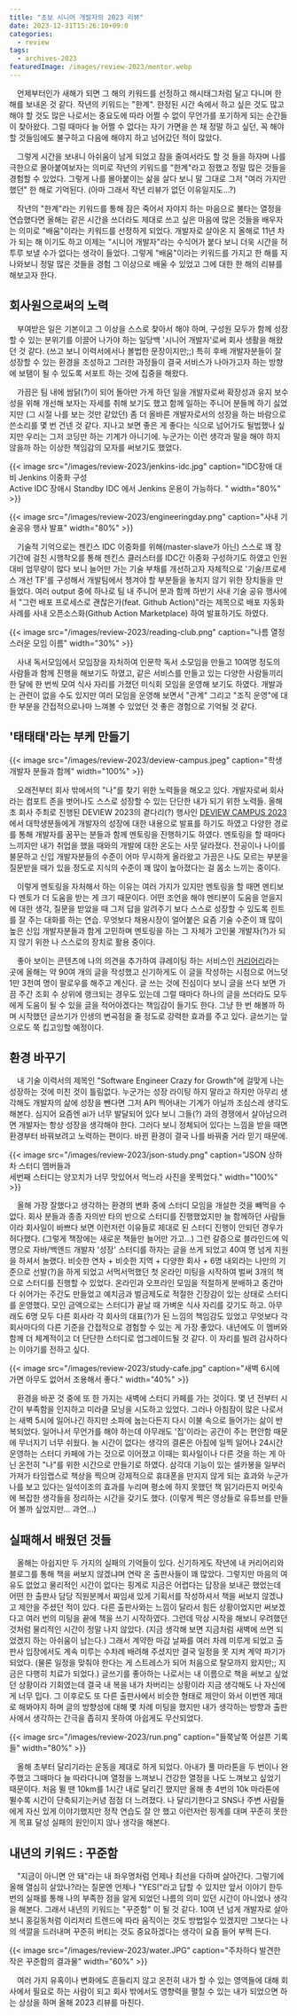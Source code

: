 ```yaml
---
title: "초보 시니어 개발자의 2023 리뷰"
date: 2023-12-31T15:26:10+09:0
categories:
  - review
tags:
  - archives-2023
featuredImage: /images/review-2023/mentor.webp
---
```


　언제부터인가 새해가 되면 그 해의 키워드를 선정하고 해시태그처럼 달고 다니며 한 해를 보내온 것 같다. 작년의 키워드는 "한계". 한정된 시간 속에서 하고 싶은 것도 많고 해야 할 것도 많은 나로서는 중요도에 따라 어쩔 수 없이 무언가를 포기하게 되는 순간들이 찾아왔다. 그럴 때마다 늘 어쩔 수 없다는 자기 가면을 쓴 채 정말 하고 싶던, 꼭 해야 할 것들임에도 불구하고 다음에 해야지 하고 넘어갔던 적이 많았다. 

　그렇게 시간을 보내니 아쉬움이 남게 되었고 잠을 줄여서라도 할 것 들을 하자며 나를 극한으로 몰아붙여보자는 의미로 작년의 키워드를 "한계"라고 정했고 정말 많은 것들을 경험할 수 있었다. 그렇게 나를 몰아붙이는 삶을 살다 보니 말 그대로 그저 "여러 가지만 했던" 한 해로 기억된다. (아마 그래서 작년 리뷰가 없던 이유일지도...?)

　작년의 "한계"라는 키워드를 통해 잠은 죽어서 자야지 하는 마음으로 불타는 열정을 연습했다면 올해는 같은 시간을 쓰더라도 제대로 쓰고 싶은 마음에 많은 것들을 배우자는 의미로 "배움"이라는 키워드를 선정하게 되었다. 개발자로 살아온 지 올해로 11년 차가 되는 해 이기도 하고 이제는 "시니어 개발자"라는 수식어가 붙다 보니 더욱 시간을 허투루 보낼 수가 없다는 생각이 들었다. 그렇게 "배움"이라는 키워드를 가지고 한 해를 지나와보니 정말 많은 것들을 경험 그 이상으로 배울 수 있었고 그에 대한 한 해의 리뷰를 해보고자 한다. 

## 회사원으로써의 노력
　부여받은 일은 기본이고 그 이상을 스스로 찾아서 해야 하며, 구성원 모두가 함께 성장할 수 있는 분위기를 이끌어 나가야 하는 일당백 '시니어 개발자'로써 회사 생활을 해왔던 것 같다. (쓰고 보니 이력서에서나 볼법한 문장이지만;;) 특히 후배 개발자분들이 잘 성장할 수 있는 환경을 조성하고 그러한 과정들이 결국 서비스가 나아가고자 하는 방향에 보탬이 될 수 있도록 서포트 하는 것에 집중을 해왔다.

　가끔은 팀 내에 쌈닭(?)이 되어 돌아만 가게 하던 일을 개발자로써 확장성과 유지 보수성을 위해 개선해 보자는 자세를 취해 보기도 했고 함께 일하는 주니어 분들께 하기 싫었지만 (그 시절 나를 보는 것만 같았던) 좀 더 올바른 개발자로서의 성장을 하는 바람으로 쓴소리를 몇 번 건넨 것 같다. 지나고 보면 좋은 게 좋다는 식으로 넘어가도 될법했나 싶지만 우리는 그저 코딩만 하는 기계가 아니기에. 누군가는 이런 생각과 말을 해야 하지 않을까 하는 이상한 책임감의 모자를 써보기도 했었다.

{{< image src="/images/review-2023/jenkins-idc.jpg" caption="IDC장애 대비 Jenkins 이중화 구성<br>Active IDC 장애시 Standby IDC 에서 Jenkins 운용이 가능하다. " width="80%" >}}

{{< image src="/images/review-2023/engineeringday.png" caption="사내 기술공유 행사 발표" width="80%" >}}

　기술적 기억으로는 젠킨스 IDC 이중화를 위해(master-slave가 아닌) 스스로 꽤 장기간에 걸친 시행착오를 통해 젠킨스 클러스터를 IDC간 이중화 구성하기도 하였고 인원 대비 업무량이 많다 보니 늘어만 가는 기술 부채를 개선하고자 자체적으로 '기술/프로세스 개선 TF'를 구성해서 개발팀에서 챙겨야 할 부분들을 놓치지 않기 위한 장치들을 만들었다. 여러 output 중에 하나로 팀 내 주니어 분과 함께 하반기 사내 기술 공유 행사에서 "그런 배포 프로세스로 괜찮은가(feat. Github Action)"라는 제목으로 배포 자동화 사례를 사내 오픈소스화(Github Action Marketplace) 하여 발표하기도 하였다.

{{< image src="/images/review-2023/reading-club.png" caption="나름 열정스러운 모임 이름" width="30%" >}}

　사내 독서모임에서 모임장을 자처하여 인문학 독서 소모임을 만들고 10여명 정도의 사람들과 함께 진행을 해보기도 하였고, 같은 서비스를 만들고 있는 다양한 사람들끼리 한 달에 한 번씩 모여 식사 자리를 가졌던 미식회 모임을 운영해 보기도 하였다. 개발과는 관련이 없을 수도 있지만 여러 모임을 운영해 보면서 "관계" 그리고 "조직 운영"에 대한 부분을 간접적으로나마 느껴볼 수 있었던 것 좋은 경험으로 기억될 것 같다.

## '태태태'라는 부케 만들기
{{< image src="/images/review-2023/deview-campus.jpeg" caption="학생 개발자 분들과 함께" width="100%" >}}

　오래전부터 회사 밖에서의 "나"를 찾기 위한 노력들을 해오고 있다. 개발자로써 회사라는 컴포트 존을 벗어나도 스스로 성장할 수 있는 단단한 내가 되기 위한 노력들. 올해 초 회사 주최로 진행된 DEVIEW 2023의 곁다리(?) 행사인 [DEVIEW CAMPUS 2023](https://d2.naver.com/news/8012036)에서 대학생분들에게 개발자의 성장에 대한 내용으로 발표를 하기도 하였고 다양한 경로를 통해 개발자를 꿈꾸는 분들과 함께 멘토링을 진행하기도 하였다. 멘토링을 할 때마다 느끼지만 내가 취업을 했을 때와의 개발에 대한 온도는 사뭇 달라졌다. 전공이나 나이를 불문하고 신입 개발자분들의 수준이 어마 무시하게 올라왔고 가끔은 나도 모르는 부분을 질문받을 때가 있을 정도로 지식의 수준이 꽤 많이 높아졌다는 걸 몸소 느끼는 중이다.

　이렇게 멘토링을 자처해서 하는 이유는 여러 가지가 있지만 멘토링을 할 때면 멘티보다 멘토가 더 도움을 받는 게 크기 때문이다. 어떤 조언을 해야 멘티분이 도움을 얻을지에 대한 생각, 질문을 받았을 때 그저 답을 알려주기 보다 스스로 성장할 수 있도록 힌트를 잘 주는 대화를 하는 연습. 무엇보다 채용시장이 얼어붙은 요즘 기술 수준이 꽤 많이 높은 신입 개발자분들과 함게 고민하며 멘토링을 하는 그 자체가 고인물 개발자(?)가 되지 않기 위한 나 스스로의 장치로 활용 중이다.

　좋아 보이는 콘텐츠에 나의 의견을 추가하여 큐레이팅 하는 서비스인 [커리어리](https://careerly.co.kr/@taetaetae)라는 곳에 올해는 약 90여 개의 글을 작성했고 신기하게도 이 글을 작성하는 시점으로 어느덧 1만 3천여 명이 팔로우를 해주고 계신다. 글 쓰는 것에 진심이다 보니 글을 쓰다 보면 가끔 주간 조회 수 상위에 랭크되는 경우도 있는데 그럴 때마다 하나의 글을 쓰더라도 모두에게 도움이 될 수 있을 글을 적어야겠다는 책임감이 들기도 한다. 그냥 한 번 해볼까 하며 시작했던 글쓰기가 인생의 변곡점을 줄 정도로 강력한 효과를 주고 있다. 글쓰기는 앞으로도 쭉 킵고잉할 예정이다.

## 환경 바꾸기
　내 기술 이력서의 제목인 "Software Engineer Crazy for Growth"에 걸맞게 나는 성장하는 것에 미친 것이 틀림없다. 누군가는 성장 라이팅 하지 말라고 하지만 아무리 생각해도 개발자의 삶에 성장을 뺀다면 그저 API 찍어내는 기계가 아닐까 조심스레 생각도 해본다. 심지어 요즘엔 ai가 너무 발달되어 있다 보니 그들(?) 과의 경쟁에서 살아남으려면 개발자는 항상 성장을 생각해야 한다. 그러다 보니 정체되어 있다는 느낌을 받을 때면 환경부터 바꿔보려고 노력하는 편이다. 바뀐 환경이 결국 나를 바꿔줄 거라 믿기 때문에.

{{< image src="/images/review-2023/json-study.png" caption="JSON 상하차 스터디 멤버들과<br>세번째 스터디는 양꼬치가 너무 맛있어서 먹느라 사진을 못찍었다." width="100%" >}}

　올해 가장 잘했다고 생각하는 환경의 변화 중에 스터디 모임을 개설한 것을 빼먹을 수 없다. 회사 분들과 종종 자의반 타의 반으로 스터디를 진행했었지만 늘 함께하던 사람들이라 회사일이 바쁘다 보면 이런저런 이유들로 제대로 된 스터디 진행이 안되던 경우가 허다했다. (그렇게 책장에는 새로운 책들만 늘어만 가고...) 그런 갈증으로 블라인드에 익명으로 자바/백엔드 개발자 '성장' 스터디를 하자는 글을 쓰게 되었고 40여 명 넘게 지원을 하셔서 놀랬다. 비슷한 연차 + 비슷한 지역 + 다양한 회사 + 6명 내외라는 나만의 기준으로 선발(?)을 하게 되었고 서먹서먹했던 첫 온라인 미팅을 시작하여 벌써 3개의 책으로 스터디를 진행할 수 있었다. 온라인과 오프라인 모임을 적절하게 분배하고 중간마다 쉬어가는 주간도 만들었고 예치금과 벌금제도로 적절한 긴장감이 있는 상태로 스터디를 운영했다. 모인 금액으로는 스터디가 끝날 때 가벼운 식사 자리를 갖기도 하고. 아무래도 6명 모두 다른 회사라 각 회사의 대표(?)가 된 느낌의 책임감도 있었고 무엇보다 각 회사마다의 다른 기준을 간접적으로 경험할 수 있는 게 가장 좋았다. 내년에도 이 멤버와 함께 더 체계적이고 더 단단한 스터디로 업그레이드될 것 같다. 이 자리를 빌려 감사하다는 이야기를 전하고 싶다.

{{< image src="/images/review-2023/study-cafe.jpg" caption="새벽 6시에 가면 아무도 없어서 조용해서 좋다." width="40%" >}}

　환경을 바꾼 것 중에 또 한 가지는 새벽에 스터디 카페를 가는 것이다. 몇 년 전부터 시간이 부족함을 인지하고 미라클 모닝을 시도하고 있었다. 그러나 아침잠이 많은 나로서는 새벽 5시에 일어나긴 하지만 소파에 눕는다든지 다시 이불 속으로 들어가는 삶이 반복되었다. 일어나서 무언가를 해야 하는데 아무래도 '집'이라는 공간이 주는 편안함 때문에 무너지기 너무 쉬웠다. 늘 시간이 없다는 생각의 결론은 아침에 일찍 일어나 24시간 운영하는 스터디 카페에 가는 것으로 이어졌고 이때는 회사일이나 다른 것을 하는 게 아닌 온전히 "나"를 위한 시간으로 만들기로 하였다. 삼각대 기능이 있는 셀카봉을 일부러 가져가 타임랩스로 책상을 찍으며 강제적으로 휴대폰을 만지지 않게 되는 효과와 누군가 나를 보고 있다는 일석이조의 효과를 누리며 평소에 하지 못했던 책 읽기라든지 머릿속에 복잡한 생각들을 정리하는 시간을 갖기도 했다. (이렇게 찍은 영상들로 유튜브를 만들어 볼까 싶었지만... 과연...)

## 실패해서 배웠던 것들
　올해는 아쉽지만 두 가지의 실패의 기억들이 있다. 신기하게도 작년에 내 커리어리와 블로그를 통해 책을 써보지 않겠냐며 연락 온 출판사들이 꽤 많았다. 그렇지만 마음의 여유도 없었고 물리적인 시간이 없다는 핑계로 지금은 어렵다는 답장을 보내곤 했었는데 어떤 한 출판사 담당 직원분께서 짜임새 있게 기획서를 작성하셔서 책을 써보지 않겠냐고 제안을 주셨던 적이 있다. 다른 출판사와는 느낌이 달라서 힘든 상황이었지만 써보겠다고 여러 번의 미팅을 끝에 책을 쓰기 시작하였다. 그런데 막상 시작을 해보니 우려했던 것처럼 물리적인 시간이 정말 나지 않았다. (지금 생각해 보면 지금처럼 새벽에 쓰면 되었겠지 하는 아쉬움이 남는다.) 그래서 계약한 마감 날짜를 여러 차례 미루게 되었고 출판사 입장에서도 계속 미루는 수차례 배려해 주셨지만 결국 일정을 못 지켜 계약 파기가 되었다. (물론 일정을 맞춰야 한다는 게 스트레스가 되어 처음으로 탈모까지 왔지만;; 지금은 다행히 치료가 되었다.) 글쓰기를 좋아하는 나로서는 내 이름으로 책을 써보고 싶었던 상황이라 기회였는데 결국 내 복을 내가 차버리는 상황이라 지금 생각해도 나 자신에게 너무 밉다. 그 이후로도 또 다른 출판사에서 비슷한 형태로 제안이 와서 이번엔 제대로 해봐야지 하며 글의 방향성에 대해 몇 차례 미팅을 했지만 내가 생각하는 방향과 출판사에서 생각하는 간극을 좁히지 못하여 아쉽게도 무산되었다.

{{< image src="/images/review-2023/run.png" caption="들쭉날쭉 어설픈 기록들" width="80%" >}}

　올해 초부터 달리기라는 운동을 제대로 하게 되었다. 아내가 풀 마라톤을 두 번이나 완주했고 그때마다 늘 따라다니며 열정을 느껴보니 건강한 열정을 나도 느껴보고 싶었기 때문이다. 처음 뛸 땐 10km를 1시간 내로 달리긴 했지만 올해 총 4번의 10k 마라톤에 뛸수록 시간이 단축되기는커녕 점점 더 느려졌다. 나 달리기한다고 SNS나 주변 사람들에게 자신 있게 이야기했지만 정작 연습도 잘 안 했고 이런저런 핑계를 대며 꾸준히 못한 게 목표 달성 실패의 원인이지 않나 생각을 해본다.

## 내년의 키워드 : 꾸준함
　"지금이 아니면 안 돼"라는 내 좌우명처럼 언제나 최선을 다하며 살아간다. 그렇기에 올해 열심히 살았나?라는 질문엔 언제나 "YES!"라고 답할 수 있지만 앞서 이야기 한두 번의 실패를 통해 나의 부족한 점을 알게 되었던 나름의 의미 있던 시간이 아니었나 생각을 해본다. 그래서 내년의 키워드는 "꾸준함" 이 될 것 같다. 10여 년 넘게 개발자로 살아보니 홍길동처럼 이리저리 트렌드에 따라 움직이는 것도 방법일수 있겠지만 그보다는 나의 색깔을 드러내며 꾸준히 버티는 것도 중요하겠다는 생각이 요즘 들어 부쩍 든다.

{{< image src="/images/review-2023/water.JPG" caption="주차하다 발견한 작은 꾸준함의 결과물" width="60%" >}}

　여러 가지 유혹이나 변화에도 흔들리지 않고 온전히 내가 할 수 있는 영역들에 대해 회사에서 필요로 하는 사람이 되고 회사 밖에서도 영향력을 펼칠 수 있는 내가 되었으면 하는 상상을 하며 올해 2023 리뷰를 마친다.